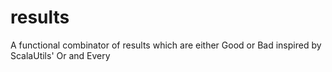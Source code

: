 results
=======

A functional combinator of results which are either Good or Bad inspired by ScalaUtils' Or and Every
